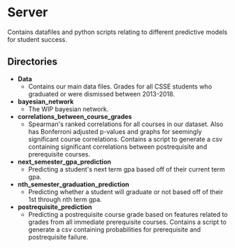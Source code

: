 
# Server  
  
Contains datafiles and python scripts relating to different predictive models for student success.  
  

## Directories

 - **Data**
	 - Contains our main data files. Grades for all CSSE students who graduated or were dismissed between 2013-2018.
 - **bayesian_network**
	 - The WIP bayesian network.
 - **correlations_between_course_grades**
	 - Spearman's ranked correlations for all courses in our dataset. Also has Bonferroni adjusted p-values and graphs for seemingly significant course correlations. Contains a script to generate a csv containing significant correlations between postrequisite and prerequisite courses.
 - **next_semester_gpa_prediction**
	 - Predicting a student's next term gpa based off of their current term gpa.
 - **nth_semester_graduation_prediction**
	 - Predicting whether a student will graduate or not based off of their 1st through nth term gpa. 
 - **postrequisite_prediction**
	 - Predicting a postrequisite course grade based on features related to grades from all immediate prerequisite courses. Contains a script to generate a csv containing probabilities for prerequisite and postrequisite failure.
